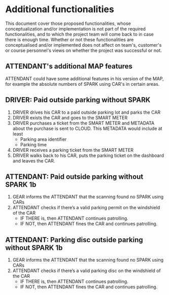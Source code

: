 # Additional functionalities

This document cover those proposed functionalities, whose conceptualization and/or implementation is not part of the required functionalities, and to which the project team will come back to in case there is enough time. Whether or not these functionalities are conceptualised and/or implemented does not affect on team's, customer's or course personnel's views on whether the project was successful or not.

## ATTENDANT's additional MAP features
ATTENDANT could have some additional features in his version of the MAP, for example the absolute numbers of SPARK using CAR's in certain areas.

## DRIVER: Paid outside parking without SPARK
1. DRIVER drives his CAR to a paid outside parking lot and parks the CAR
2. DRIVER exists the CAR and goes to the SMART METER
3. DRIVER purchases a ticket from the SMART METER and METADATA about the purchase is sent to CLOUD. This METADATA would include at least
    * Parking area identifier
    * Parking time
4. DRIVER receives a parking ticket from the SMART METER
5. DRIVER walks back to his CAR, puts the parking ticket on the dashboard and leaves the CAR.

## ATTENDANT: Paid outside parking without SPARK 1b
1. GEAR informs the ATTENDANT that the scanning found no SPARK using CARs
2. ATTENDANT checks if there’s a valid parking permit on the windshield of the CAR
    * IF THERE is, then ATTENDANT continues patrolling.
    * IF NOT, then ATTENDANT fines the CAR and continues patrolling.

## ATTENDANT: Parking disc outside parking without SPARK 1b
1. GEAR informs the ATTENDANT that the scanning found no SPARK using CARs
2. ATTENDANT checks if there’s a valid parking disc on the windshield of the CAR
    * IF THERE is, then ATTENDANT continues patrolling.
    * IF NOT, then ATTENDANT fines the CAR and continues patrolling.
